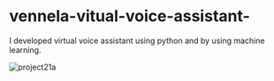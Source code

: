 # vennela-vitual-voice-assistant-
I developed virtual voice assistant using python and by using machine learning.

![project21](https://user-images.githubusercontent.com/118010705/213846370-95e2d2c5-7741-4b1f-a615-07f8edfad338.png)a
